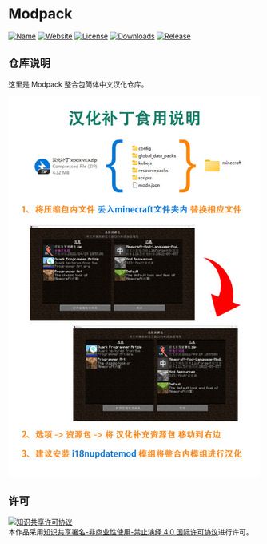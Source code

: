 <!-- markdownlint-disable MD033 -->
# Modpack

[![Name](https://img.shields.io/badge/CurseForge-life%20in%20the%20village%202-F16436)](https://www.curseforge.com/minecraft/modpacks/life-in-the-village-2/)
[![Website](https://shields.io/website?up_message=anyijun.com&url=http://anyijun.com&label=Website)](http://anyijun.com)
[![License](https://img.shields.io/badge/License-CC%20BY--NC--ND%204.0-blue)](https://github.com/KlparetlR/Life-In-The-Village-2/blob/master/LICENSE)
[![Downloads](https://shields.io/github/downloads/KlparetlR/Life-In-The-Village-2/total?label=Downloads)](https://github.com/KlparetlR/Life-In-The-Village-2/releases)
[![Release](https://shields.io/github/v/release/KlparetlR/Life-In-The-Village-2?display_name=tag&include_prereleases&label=Release)](https://github.com/KlparetlR/Life-In-The-Village-2/releases/latest)

## 仓库说明

这里是 Modpack 整合包简体中文汉化仓库。

![汉化补丁食用说明](汉化补丁食用说明.jpg)

## 许可

<a rel="license" href="http://creativecommons.org/licenses/by-nc-nd/4.0/"><img alt="知识共享许可协议" style="border-width:0" src="https://i.creativecommons.org/l/by-nc-nd/4.0/88x31.png" /></a><br />本作品采用<a rel="license" href="http://creativecommons.org/licenses/by-nc-nd/4.0/">知识共享署名-非商业性使用-禁止演绎 4.0 国际许可协议</a>进行许可。
